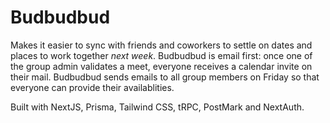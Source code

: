 # Budbudbud

Makes it easier to sync with friends and coworkers to settle on dates and places to work together _next week_.
Budbudbud is email first: once one of the group admin validates a meet, everyone receives a calendar invite on their mail.
Budbudbud sends emails to all group members on Friday so that everyone can provide their availablities.

Built with NextJS, Prisma, Tailwind CSS, tRPC, PostMark and NextAuth.

